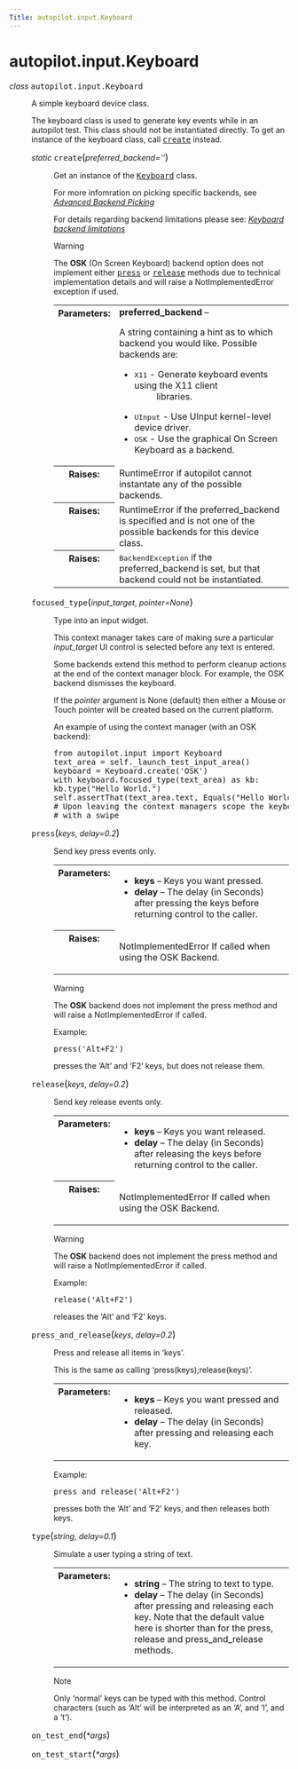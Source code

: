 ```yaml
---
Title: autopilot.input.Keyboard
---
```


# autopilot.input.Keyboard

<dl class="class">
<dt id="autopilot.input.Keyboard">
<em class="property">class </em><tt class="descclassname">autopilot.input.</tt><tt class="descname">Keyboard</tt><a class="reference internal" href="#Keyboard"></a><a class="headerlink" href="#autopilot.input.Keyboard" title="Permalink to this definition"></a></dt>
<dd><p>A simple keyboard device class.</p>
<p>The keyboard class is used to generate key events while in an autopilot
test. This class should not be instantiated directly. To get an
instance of the keyboard class, call <a class="reference internal" href="#autopilot.input.Keyboard.create" title="autopilot.input.Keyboard.create"><tt class="xref py py-meth docutils literal"><span class="pre">create</span></tt></a> instead.</p>
<dl class="staticmethod">
<dt id="autopilot.input.Keyboard.create">
<em class="property">static </em><tt class="descname">create</tt><big>(</big><em>preferred_backend=''</em><big>)</big><a class="reference internal" href="#Keyboard.create"></a><a class="headerlink" href="#autopilot.input.Keyboard.create" title="Permalink to this definition"></a></dt>
<dd><p>Get an instance of the <a class="reference internal" href="#autopilot.input.Keyboard" title="autopilot.input.Keyboard"><tt class="xref py py-class docutils literal"><span class="pre">Keyboard</span></tt></a> class.</p>
<p>For more infomration on picking specific backends, see
<a class="reference internal" href="tutorial-advanced_autopilot.md#tut-picking-backends"><em>Advanced Backend Picking</em></a></p>
<p>For details regarding backend limitations please see:
<a class="reference internal" href="tutorial-advanced_autopilot.md#keyboard-backend-limitations"><em>Keyboard backend limitations</em></a></p>
<p class="first admonition-title">Warning</p>
<p class="last">The <strong>OSK</strong> (On Screen Keyboard) backend option does not
implement either <a class="reference internal" href="#autopilot.input.Keyboard.press" title="autopilot.input.Keyboard.press"><tt class="xref py py-meth docutils literal"><span class="pre">press</span></tt></a> or <a class="reference internal" href="#autopilot.input.Keyboard.release" title="autopilot.input.Keyboard.release"><tt class="xref py py-meth docutils literal"><span class="pre">release</span></tt></a> methods due to
technical implementation details and will raise a NotImplementedError
exception if used.</p>
<table class="docutils field-list" frame="void" rules="none">
<col class="field-name" />
<col class="field-body" />
<tbody valign="top">
<tr class="field-odd field"><th class="field-name">Parameters:</th><td class="field-body"><strong>preferred_backend</strong> &#8211; <p>A string containing a hint as to which
backend you would like. Possible backends are:</p>
<ul>
<li><dl class="first docutils">
<dt><tt class="docutils literal"><span class="pre">X11</span></tt> - Generate keyboard events using the X11 client</dt>
<dd>libraries.</dd>
</dl>
</li>
<li><tt class="docutils literal"><span class="pre">UInput</span></tt> - Use UInput kernel-level device driver.</li>
<li><tt class="docutils literal"><span class="pre">OSK</span></tt> - Use the graphical On Screen Keyboard as a backend.</li>
</ul>
</td>
</tr>
<tr class="field-even field"><th class="field-name">Raises:</th><td class="field-body">RuntimeError if autopilot cannot instantate any of the
possible backends.</td>
</tr>
<tr class="field-odd field"><th class="field-name">Raises:</th><td class="field-body">RuntimeError if the preferred_backend is specified and is not
one of the possible backends for this device class.</td>
</tr>
<tr class="field-even field"><th class="field-name">Raises:</th><td class="field-body"><tt class="xref py py-class docutils literal"><span class="pre">BackendException</span></tt> if the preferred_backend
is set, but that backend could not be instantiated.</td>
</tr>
</tbody>
</table>
</dd></dl>
<dl class="method">
<dt id="autopilot.input.Keyboard.focused_type">
<tt class="descname">focused_type</tt><big>(</big><em>input_target</em>, <em>pointer=None</em><big>)</big><a class="reference internal" href="#Keyboard.focused_type"></a><a class="headerlink" href="#autopilot.input.Keyboard.focused_type" title="Permalink to this definition"></a></dt>
<dd><p>Type into an input widget.</p>
<p>This context manager takes care of making sure a particular
<em>input_target</em> UI control is selected before any text is entered.</p>
<p>Some backends extend this method to perform cleanup actions at the end
of the context manager block. For example, the OSK backend dismisses
the keyboard.</p>
<p>If the <em>pointer</em> argument is None (default) then either a Mouse or
Touch pointer will be created based on the current platform.</p>
<p>An example of using the context manager (with an OSK backend):</p>
<pre><span class="kn">from</span> <span class="nn">autopilot.input</span> <span class="kn">import</span> <span class="n">Keyboard</span>
<span class="n">text_area</span> <span class="o">=</span> <span class="bp">self</span><span class="o">.</span><span class="n">_launch_test_input_area</span><span class="p">()</span>
<span class="n">keyboard</span> <span class="o">=</span> <span class="n">Keyboard</span><span class="o">.</span><span class="n">create</span><span class="p">(</span><span class="s">&#39;OSK&#39;</span><span class="p">)</span>
<span class="k">with</span> <span class="n">keyboard</span><span class="o">.</span><span class="n">focused_type</span><span class="p">(</span><span class="n">text_area</span><span class="p">)</span> <span class="k">as</span> <span class="n">kb</span><span class="p">:</span>
<span class="n">kb</span><span class="o">.</span><span class="n">type</span><span class="p">(</span><span class="s">&quot;Hello World.&quot;</span><span class="p">)</span>
<span class="bp">self</span><span class="o">.</span><span class="n">assertThat</span><span class="p">(</span><span class="n">text_area</span><span class="o">.</span><span class="n">text</span><span class="p">,</span> <span class="n">Equals</span><span class="p">(</span><span class="s">&quot;Hello World&quot;</span><span class="p">))</span>
<span class="c"># Upon leaving the context managers scope the keyboard is dismissed</span>
<span class="c"># with a swipe</span>
</pre>
</dd></dl>
<dl class="method">
<dt id="autopilot.input.Keyboard.press">
<tt class="descname">press</tt><big>(</big><em>keys</em>, <em>delay=0.2</em><big>)</big><a class="reference internal" href="#Keyboard.press"></a><a class="headerlink" href="#autopilot.input.Keyboard.press" title="Permalink to this definition"></a></dt>
<dd><p>Send key press events only.</p>
<table class="docutils field-list" frame="void" rules="none">
<col class="field-name" />
<col class="field-body" />
<tbody valign="top">
<tr class="field-odd field"><th class="field-name">Parameters:</th><td class="field-body"><ul class="first simple">
<li><strong>keys</strong> &#8211; Keys you want pressed.</li>
<li><strong>delay</strong> &#8211; The delay (in Seconds) after pressing the keys before
returning control to the caller.</li>
</ul>
</td>
</tr>
<tr class="field-even field"><th class="field-name">Raises:</th><td class="field-body"><p class="first last">NotImplementedError If called when using the OSK Backend.</p>
</td>
</tr>
</tbody>
</table>
<p class="first admonition-title">Warning</p>
<p class="last">The <strong>OSK</strong> backend does not implement the press method
and will raise a NotImplementedError if called.</p>
<p>Example:</p>
<pre><span class="n">press</span><span class="p">(</span><span class="s">&#39;Alt+F2&#39;</span><span class="p">)</span>
</pre>
<p>presses the &#8216;Alt&#8217; and &#8216;F2&#8217; keys, but does not release them.</p>
</dd></dl>
<dl class="method">
<dt id="autopilot.input.Keyboard.release">
<tt class="descname">release</tt><big>(</big><em>keys</em>, <em>delay=0.2</em><big>)</big><a class="reference internal" href="#Keyboard.release"></a><a class="headerlink" href="#autopilot.input.Keyboard.release" title="Permalink to this definition"></a></dt>
<dd><p>Send key release events only.</p>
<table class="docutils field-list" frame="void" rules="none">
<col class="field-name" />
<col class="field-body" />
<tbody valign="top">
<tr class="field-odd field"><th class="field-name">Parameters:</th><td class="field-body"><ul class="first simple">
<li><strong>keys</strong> &#8211; Keys you want released.</li>
<li><strong>delay</strong> &#8211; The delay (in Seconds) after releasing the keys before
returning control to the caller.</li>
</ul>
</td>
</tr>
<tr class="field-even field"><th class="field-name">Raises:</th><td class="field-body"><p class="first last">NotImplementedError If called when using the OSK Backend.</p>
</td>
</tr>
</tbody>
</table>
<p class="first admonition-title">Warning</p>
<p class="last">The <strong>OSK</strong> backend does not implement the press method
and will raise a NotImplementedError if called.</p>
<p>Example:</p>
<pre><span class="n">release</span><span class="p">(</span><span class="s">&#39;Alt+F2&#39;</span><span class="p">)</span>
</pre>
<p>releases the &#8216;Alt&#8217; and &#8216;F2&#8217; keys.</p>
</dd></dl>
<dl class="method">
<dt id="autopilot.input.Keyboard.press_and_release">
<tt class="descname">press_and_release</tt><big>(</big><em>keys</em>, <em>delay=0.2</em><big>)</big><a class="reference internal" href="#Keyboard.press_and_release"></a><a class="headerlink" href="#autopilot.input.Keyboard.press_and_release" title="Permalink to this definition"></a></dt>
<dd><p>Press and release all items in &#8216;keys&#8217;.</p>
<p>This is the same as calling &#8216;press(keys);release(keys)&#8217;.</p>
<table class="docutils field-list" frame="void" rules="none">
<col class="field-name" />
<col class="field-body" />
<tbody valign="top">
<tr class="field-odd field"><th class="field-name">Parameters:</th><td class="field-body"><ul class="first last simple">
<li><strong>keys</strong> &#8211; Keys you want pressed and released.</li>
<li><strong>delay</strong> &#8211; The delay (in Seconds) after pressing and releasing each
key.</li>
</ul>
</td>
</tr>
</tbody>
</table>
<p>Example:</p>
<pre><span class="n">press_and_release</span><span class="p">(</span><span class="s">&#39;Alt+F2&#39;</span><span class="p">)</span>
</pre>
<p>presses both the &#8216;Alt&#8217; and &#8216;F2&#8217; keys, and then releases both keys.</p>
</dd></dl>
<dl class="method">
<dt id="autopilot.input.Keyboard.type">
<tt class="descname">type</tt><big>(</big><em>string</em>, <em>delay=0.1</em><big>)</big><a class="reference internal" href="#Keyboard.type"></a><a class="headerlink" href="#autopilot.input.Keyboard.type" title="Permalink to this definition"></a></dt>
<dd><p>Simulate a user typing a string of text.</p>
<table class="docutils field-list" frame="void" rules="none">
<col class="field-name" />
<col class="field-body" />
<tbody valign="top">
<tr class="field-odd field"><th class="field-name">Parameters:</th><td class="field-body"><ul class="first last simple">
<li><strong>string</strong> &#8211; The string to text to type.</li>
<li><strong>delay</strong> &#8211; The delay (in Seconds) after pressing and releasing each
key. Note that the default value here is shorter than for the
press, release and press_and_release methods.</li>
</ul>
</td>
</tr>
</tbody>
</table>
<p class="first admonition-title">Note</p>
<p class="last">Only &#8216;normal&#8217; keys can be typed with this method. Control
characters (such as &#8216;Alt&#8217; will be interpreted as an &#8216;A&#8217;, and &#8216;l&#8217;,
and a &#8216;t&#8217;).</p>
</dd></dl>
<dl class="method">
<dt id="autopilot.input.Keyboard.on_test_end">
<tt class="descname">on_test_end</tt><big>(</big><em>*args</em><big>)</big><a class="headerlink" href="#autopilot.input.Keyboard.on_test_end" title="Permalink to this definition"></a></dt>
<dd></dd></dl>
<dl class="method">
<dt id="autopilot.input.Keyboard.on_test_start">
<tt class="descname">on_test_start</tt><big>(</big><em>*args</em><big>)</big><a class="headerlink" href="#autopilot.input.Keyboard.on_test_start" title="Permalink to this definition"></a></dt>
<dd></dd></dl>
</dd></dl>
